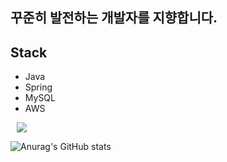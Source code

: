 

## 꾸준히 발전하는 개발자를 지향합니다.

## Stack

- Java
- Spring
- MySQL
- AWS


<a href="https://cactus-seok.tistory.com/">
    <img 
        src="http://img.shields.io/badge/-Tech%20Blog-655ced?style=flat&logo=github&link=https://alpox.kr"
        style="height : auto; margin-left : 10px; margin-right : 10px;"/>
</a>

![Anurag's GitHub stats](https://github-readme-stats.vercel.app/api?username=cactus-seok&show_icons=true&theme=radical)
